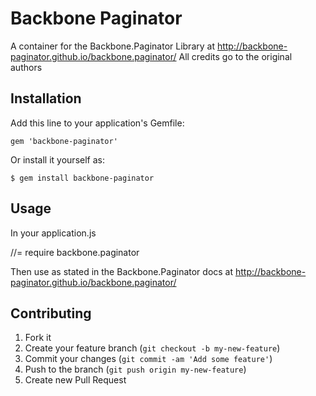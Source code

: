 # Backbone Paginator

A container for the Backbone.Paginator Library at http://backbone-paginator.github.io/backbone.paginator/
All credits go to the original authors

## Installation

Add this line to your application's Gemfile:

    gem 'backbone-paginator'

Or install it yourself as:

    $ gem install backbone-paginator

## Usage

In your application.js

//= require backbone.paginator

Then use as stated in the Backbone.Paginator docs at http://backbone-paginator.github.io/backbone.paginator/

## Contributing

1. Fork it
2. Create your feature branch (`git checkout -b my-new-feature`)
3. Commit your changes (`git commit -am 'Add some feature'`)
4. Push to the branch (`git push origin my-new-feature`)
5. Create new Pull Request
